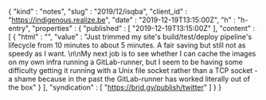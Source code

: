 {
  "kind" : "notes",
  "slug" : "2019/12/isqba",
  "client_id" : "https://indigenous.realize.be",
  "date" : "2019-12-19T13:15:00Z",
  "h" : "h-entry",
  "properties" : {
    "published" : [ "2019-12-19T13:15:00Z" ],
    "content" : [ {
      "html" : "",
      "value" : "Just trimmed my site's build/test/deploy pipeline's lifecycle from 10 minutes to about 5 minutes. A fair saving but still not as speedy as I want. \n\nMy next job is to see whether I can cache the images on my own infra running a GitLab-runner, but I seem to be having some difficulty getting it running with a Unix file socket rather than a TCP socket - a shame because in the past the GitLab-runner has worked literally out of the box"
    } ],
    "syndication" : [ "https://brid.gy/publish/twitter" ]
  }
}
